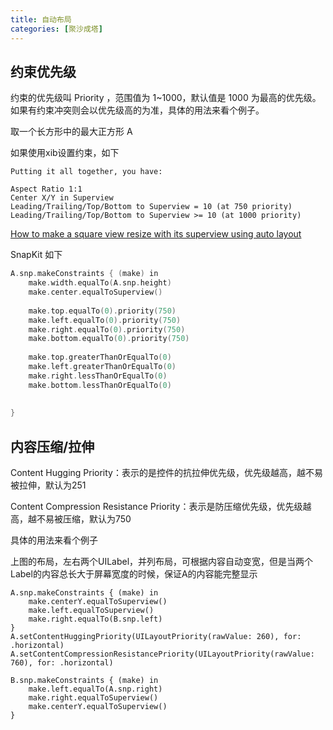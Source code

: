 ```yaml
---
title: 自动布局
categories: [聚沙成塔]
---
```


## 约束优先级
约束的优先级叫 Priority ，范围值为 1~1000，默认值是 1000 为最高的优先级。如果有约束冲突则会以优先级高的为准，具体的用法来看个例子。

取一个长方形中的最大正方形 A

如果使用xib设置约束，如下
```
Putting it all together, you have:

Aspect Ratio 1:1
Center X/Y in Superview
Leading/Trailing/Top/Bottom to Superview = 10 (at 750 priority)
Leading/Trailing/Top/Bottom to Superview >= 10 (at 1000 priority)
```

[How to make a square view resize with its superview using auto layout
](https://stackoverflow.com/questions/32099988/how-to-make-a-square-view-resize-with-its-superview-using-auto-layout)

SnapKit 如下

```Objective-c
A.snp.makeConstraints { (make) in
    make.width.equalTo(A.snp.height)
    make.center.equalToSuperview()
    
    make.top.equalTo(0).priority(750)
    make.left.equalTo(0).priority(750)
    make.right.equalTo(0).priority(750)
    make.bottom.equalTo(0).priority(750)
    
    make.top.greaterThanOrEqualTo(0)
    make.left.greaterThanOrEqualTo(0)
    make.right.lessThanOrEqualTo(0)
    make.bottom.lessThanOrEqualTo(0)
    
    
}
```

## 内容压缩/拉伸

Content Hugging Priority：表示的是控件的抗拉伸优先级，优先级越高，越不易被拉伸，默认为251

Content Compression Resistance Priority：表示是防压缩优先级，优先级越高，越不易被压缩，默认为750

具体的用法来看个例子


上图的布局，左右两个UILabel，并列布局，可根据内容自动变宽，但是当两个Label的内容总长大于屏幕宽度的时候，保证A的内容能完整显示

```
A.snp.makeConstraints { (make) in
    make.centerY.equalToSuperview()
    make.left.equalToSuperview()
    make.right.equalTo(B.snp.left)
}
A.setContentHuggingPriority(UILayoutPriority(rawValue: 260), for: .horizontal)
A.setContentCompressionResistancePriority(UILayoutPriority(rawValue: 760), for: .horizontal)

B.snp.makeConstraints { (make) in
    make.left.equalTo(A.snp.right)
    make.right.equalToSuperview()
    make.centerY.equalToSuperview()
}
        
```


